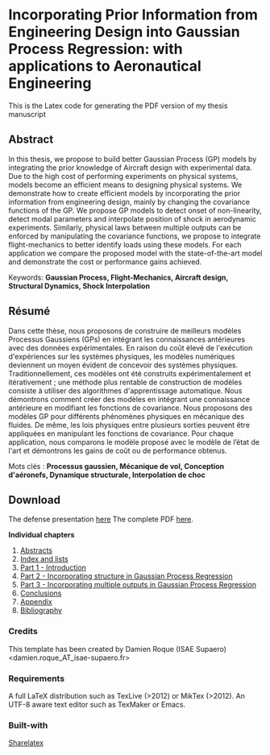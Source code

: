 # Incorporating Prior Information from Engineering Design into Gaussian Process Regression: with applications to Aeronautical Engineering

This is the Latex code for generating the PDF version of my thesis manuscript

## Abstract
In this thesis, we propose to build better Gaussian Process (GP) models by integrating the prior knowledge of Aircraft design with experimental data. Due to the high cost of performing experiments on physical systems, models become an efficient means to designing physical systems. We demonstrate how to create efficient models by incorporating the prior information from engineering design, mainly by changing the covariance functions of the GP. We propose GP models to detect onset of non-linearity, detect modal parameters and interpolate position of shock in aerodynamic experiments. Similarly, physical laws between multiple outputs can be enforced by manipulating the covariance functions, we propose to integrate flight-mechanics to better identify loads using these models. For each application we compare the proposed model with the state-of-the-art model and demonstrate the cost or performance gains achieved. 

Keywords: **Gaussian Process, Flight-Mechanics, Aircraft design, Structural Dynamics, Shock Interpolation**

## Résumé
Dans cette thèse, nous proposons de construire de meilleurs modèles Processus Gaussiens (GPs) en intégrant les connaissances antérieures avec des données expérimentales. En raison du coût élevé de l'exécution d'expériences sur les systèmes physiques, les modèles numériques deviennent un moyen évident de concevoir des systèmes physiques. Traditionnellement, ces modèles ont été construits expérimentalement et itérativement ; une méthode plus rentable de construction de modèles consiste à utiliser des algorithmes d'apprentissage automatique. Nous démontrons comment créer des modèles en intégrant une connaissance antérieure en modifiant les fonctions de covariance. Nous proposons des modèles GP pour différents phénomènes physiques en mécanique des fluides. De même, les lois physiques entre plusieurs sorties peuvent être appliquées en manipulant les fonctions de covariance. Pour chaque application, nous comparons le modèle proposé avec le modèle de l’état de l'art et démontrons les gains de coût ou de performance obtenus.

Mots clés : **Processus gaussien, Mécanique de vol, Conception d'aéronefs, Dynamique structurale, Interpolation de choc**

## Download 

The defense presentation [here](https://github.com/ankitchiplunkar/thesis_isae/blob/master/compiledPDF/defense.pdf)
The complete PDF [here](https://github.com/ankitchiplunkar/thesis_isae/blob/master/compiledPDF/thesis_isae_Chiplunkar_06102017.pdf). 

**Individual chapters**
1. [Abstracts](https://github.com/ankitchiplunkar/thesis_isae/blob/master/compiledPDF/thesisChiplunkar_abstracts.pdf)
2. [Index and lists](https://github.com/ankitchiplunkar/thesis_isae/blob/master/compiledPDF/thesisChiplunkar_indexAndLists.pdf)
3. [Part 1 - Introduction](https://github.com/ankitchiplunkar/thesis_isae/blob/master/compiledPDF/thesisChiplunkar_part1.pdf)
4. [Part 2 - Incorporating structure in Gaussian Process Regression](https://github.com/ankitchiplunkar/thesis_isae/blob/master/compiledPDF/thesisChiplunkar_part2.pdf)
5. [Part 3 - Incorporating multiple outputs in Gaussian Process Regression](https://github.com/ankitchiplunkar/thesis_isae/blob/master/compiledPDF/thesisChiplunkar_part3.pdf)
6. [Conclusions](https://github.com/ankitchiplunkar/thesis_isae/blob/master/compiledPDF/thesisChiplunkar_conclusions.pdf)
7. [Appendix](https://github.com/ankitchiplunkar/thesis_isae/blob/master/compiledPDF/thesisChiplunkar_appendix.pdf)
8. [Bibliography](https://github.com/ankitchiplunkar/thesis_isae/blob/master/compiledPDF/thesisChiplunkar_bibliography.pdf)

### Credits
This template has been created by Damien Roque (ISAE Supaero)
<damien.roque_AT_isae-supaero.fr>

### Requirements
 A full LaTeX distribution such as TexLive (>2012) or MikTex (>2012).
 An UTF-8 aware text editor such as TexMaker or Emacs.

### Built-with
[Sharelatex](https://www.sharelatex.com/project)
